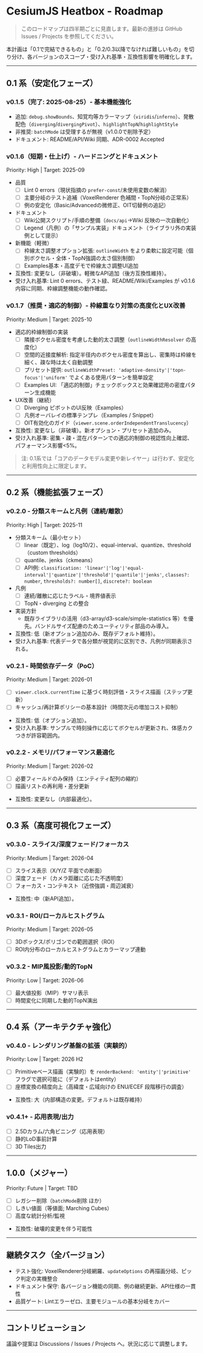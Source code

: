 # CesiumJS Heatbox - Roadmap

> このロードマップは四半期ごとに見直します。最新の進捗は GitHub Issues / Projects を参照してください。

本計画は「0.1で完結できるもの」と「0.2/0.3以降でなければ難しいもの」を切り分け、各バージョンのスコープ・受け入れ基準・互換性影響を明確化します。

---

## 0.1 系（安定化フェーズ）

### v0.1.5（完了: 2025-08-25）- 基本機能強化
- 追加: `debug.showBounds`、知覚均等カラーマップ（`viridis`/`inferno`）、発散配色（`diverging`/`divergingPivot`）、`highlightTopN`/`highlightStyle`
- 非推奨: `batchMode` は受理するが無視（v1.0.0で削除予定）
- ドキュメント: README/API/Wiki 同期、ADR-0002 Accepted

### v0.1.6（短期・仕上げ）- ハードニングとドキュメント
Priority: High | Target: 2025-09
- 品質
  - [ ] Lint 0 errors（現状指摘の `prefer-const`/未使用変数の解消）
  - [ ] 主要分岐のテスト追補（VoxelRenderer 色補間・TopN分岐の正常系）
  - [ ] 例の安定化（Basic/Advancedの微修正、OIT切替例の追記）
- ドキュメント
  - [ ] Wiki公開スクリプト/手順の整備（`docs/api`→Wiki 反映の一次自動化）
  - [ ] Legend（凡例）の「サンプル実装」ドキュメント（ライブラリ外の実装例として提示）
- 新機能（軽微）
  - [ ] 枠線太さ調整オプション拡張: `outlineWidth` をより柔軟に設定可能（個別ボクセル・全体・TopN強調の太さ個別制御）
  - [ ] Examples基本・高度デモで枠線太さ調整UI追加
- 互換性: 変更なし（非破壊）。軽微なAPI追加（後方互換性維持）。
- 受け入れ基準: Lint 0 errors、テスト緑、README/Wiki/Examples が v0.1.6 内容に同期、枠線調整機能の動作確認。

### v0.1.7（推奨・適応的制御）- 枠線重なり対策の高度化とUX改善
Priority: Medium | Target: 2025-10
- 適応的枠線制御の実装
  - [ ] 隣接ボクセル密度を考慮した動的太さ調整（`outlineWidthResolver` の高度化）
  - [ ] 空間的近接度解析: 指定半径内のボクセル密度を算出し、密集時は枠線を細く、疎な時は太く自動調整
  - [ ] プリセット提供: `outlineWidthPreset: 'adaptive-density'|'topn-focus'|'uniform'` でよくある使用パターンを簡単設定
  - [ ] Examples UI: 「適応的制御」チェックボックスと効果確認用の密度パターン生成機能
- UX改善（継続）
  - [ ] Diverging ピボットのUI反映（Examples）
  - [ ] 凡例オーバレイの標準テンプレ（Examples / Snippet）
  - [ ] OIT有効化のガイド（`viewer.scene.orderIndependentTranslucency`）
- 互換性: 変更なし（非破壊）。新オプション・プリセット追加のみ。
- 受け入れ基準: 密集・疎・混在パターンでの適応的制御の視認性向上確認、パフォーマンス影響<5%。

> 注: 0.1系では「コアのデータモデル変更や新レイヤー」は行わず、安定化と利用性向上に限定します。

---

## 0.2 系（機能拡張フェーズ）

### v0.2.0 - 分類スキームと凡例（連続/離散）
Priority: High | Target: 2025-11
- 分類スキーム（最小セット）
  - [ ] linear（既定）、log（log10/2）、equal-interval、quantize、threshold（custom thresholds）
  - [ ] quantile、jenks（ckmeans）
  - [ ] API例: `classification: 'linear'|'log'|'equal-interval'|'quantize'|'threshold'|'quantile'|'jenks'`, `classes?: number`, `thresholds?: number[]`, `discrete?: boolean`
- 凡例
  - [ ] 連続/離散に応じたラベル・境界値表示
  - [ ] TopN・diverging との整合
- 実装方針
  - 既存ライブラリの活用（d3-array/d3-scale/simple-statistics 等）を優先。バンドルサイズ配慮のためユーティリティ部品のみ導入。
- 互換性: 低（新オプション追加のみ、既存デフォルト維持）。
- 受け入れ基準: 代表データで各分類が視覚的に区別でき、凡例が同期表示される。

### v0.2.1 - 時間依存データ（PoC）
Priority: Medium | Target: 2026-01
- [ ] `viewer.clock.currentTime` に基づく時刻評価・スライス描画（ステップ更新）
- [ ] キャッシュ/再計算ポリシーの基本設計（時間次元の増加コスト抑制）
- 互換性: 低（オプション追加）。
- 受け入れ基準: サンプルで時刻操作に応じてボクセルが更新され、体感カクつきが許容範囲内。

### v0.2.2 - メモリ/パフォーマンス最適化
Priority: Medium | Target: 2026-02
- [ ] 必要フィールドのみ保持（エンティティ配列の縮約）
- [ ] 描画リストの再利用・差分更新
- 互換性: 変更なし（内部最適化）。

---

## 0.3 系（高度可視化フェーズ）

### v0.3.0 - スライス/深度フェード/フォーカス
Priority: Medium | Target: 2026-04
- [ ] スライス表示（X/Y/Z 平面での断面）
- [ ] 深度フェード（カメラ距離に応じた不透明度）
- [ ] フォーカス・コンテキスト（近傍強調・周辺減衰）
- 互換性: 中（新API追加）。

### v0.3.1 - ROI/ローカルヒストグラム
Priority: Medium | Target: 2026-05
- [ ] 3Dボックス/ポリゴンでの範囲選択（ROI）
- [ ] ROI内分布のローカルヒストグラムとカラーマップ連動

### v0.3.2 - MIP風投影/動的TopN
Priority: Low | Target: 2026-06
- [ ] 最大値投影（MIP）サマリ表示
- [ ] 時間変化に同期した動的TopN演出

---

## 0.4 系（アーキテクチャ強化）

### v0.4.0 - レンダリング基盤の拡張（実験的）
Priority: Low | Target: 2026 H2
- [ ] Primitiveベース描画（実験的）を `renderBackend: 'entity'|'primitive'` フラグで選択可能に（デフォルトはentity）
- [ ] 座標変換の精度向上（高緯度・広域向けの ENU/ECEF 段階移行の調査）
- 互換性: 大（内部構造の変更。デフォルトは既存維持）

### v0.4.1+ - 応用表現/出力
- [ ] 2.5Dカラム/六角ビニング（応用表現）
- [ ] 静的LoD事前計算
- [ ] 3D Tiles出力

---

## 1.0.0（メジャー）

Priority: Future | Target: TBD
- [ ] レガシー削除（`batchMode`削除 ほか）
- [ ] しきい値面（等値面; Marching Cubes）
- [ ] 高度な統計分析/監視
- 互換性: 破壊的変更を伴う可能性

---

## 継続タスク（全バージョン）

- テスト強化: VoxelRenderer分岐網羅、`updateOptions` の再描画分岐、ピック判定の実機整合
- ドキュメント保守: 各バージョン機能の同期、例の継続更新、API仕様の一貫性
- 品質ゲート: Lintエラーゼロ、主要モジュールの基本分岐をカバー

---

## コントリビューション

議論や提案は Discussions / Issues / Projects へ。状況に応じて調整します。

